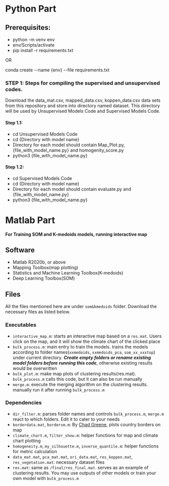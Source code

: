 # Python Part

## Prerequisites:
- python -m venv env
- env/Scripts/activate
- pip install -r requirements.txt 

OR

conda create --name {env} --file requirements.txt

### STEP 1: Steps for compiling the supervised and unsupervised codes.

Download the data_mat.csv, mapped_data.csv, koppen_data.csv data sets from this repository and store into directory named dataset. This directory will be used by Unsupervised Models Code and Supervised Models Code.

#### Step 1.1: 

- cd Unsupervised Models Code
- cd {Directory with model name}
- Directory for each model should contain Map_Plot.py, {file_with_model_name.py} and homogenity_score.py
- python3 {file_with_model_name.py} 

#### Step 1.2: 

- cd Supervised Models Code
- cd {Directory with model name}
- Directory for each model should contain evaluate.py and {file_with_model_name.py}
- python3 {file_with_model_name.py}

# Matlab Part

**For Training SOM and K-medoids models, running interactive map**

## Software
- Matlab R2020b, or above
- Mapping Toolbox(map plotting)
- Statistics and Machine Learning Toolbox(K-medoids)
- Deep Learning Toolbox(SOM)

## Files
All the files mentioned here are under `som&kmedoids` folder. Download the necessary files as listed below.

### Executables
- `interactive_map.m`: starts an interactive map based on a `res.mat`. Users click on the map, and it will show the climate chart of the clicked place 
- `bulk_process.m`: main entry to train the models. trains the models according to folder names(`xxmedoids`, `xxmedoids_pca`, `som_xx_xxxtop`) under current directory.
***Create empty folders or rename existing model folders before running this code***, otherwise existing results would be overwritten
- `bulk_plot.m`: make map plots of clustering results(res.mat). `bulk_process.m` calls this code, but it can also be run manually
- `merge.m`: execute the merging algorithm on the clustering results. manually run it after running `bulk_process.m`

### Dependencies
- `dir_filter.m`: parses folder names and controls `bulk_process.m`, `merge.m` react to which folders. Edit it to cater to your needs
- `borderdata.mat`, `bordersm.m`: By [Chad Greene](https://www.mathworks.com/matlabcentral/fileexchange/50390-borders), plots country borders on map
- `climate_chart.m`, `filter_show.m`: helper functions for map and climate chart plotting
- `homogeneity.m`, `my_silhouette.m`, `inverse_quantile.m`: helper functions for metric calculation
- `data_mat.mat`, `pca_mat.mat`, `ori_data.mat`, `res_koppen.mat`, `res_vegetation.mat`: necessary dataset files
- `res.mat`: same as `/final/res_final.mat`. serves as an example of clustering results. You may use outputs of other models or train your own model with `bulk_process.m`

